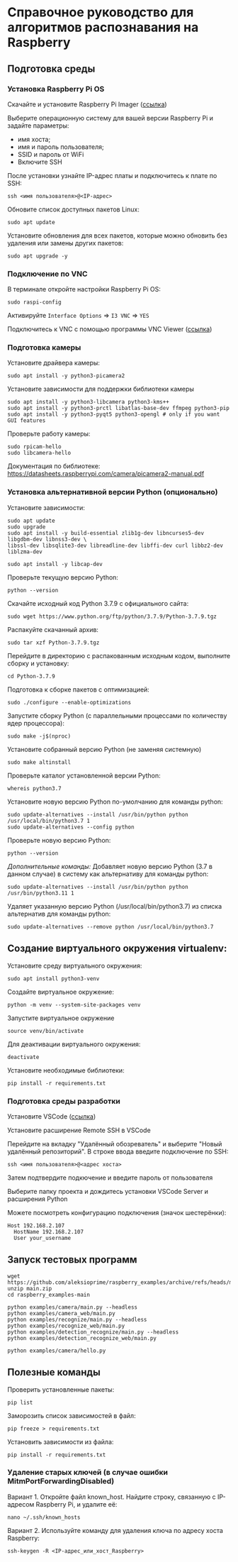 # Справочное руководство для алгоритмов распознавания на Raspberry

## Подготовка среды

### Установка Raspberry Pi OS

Скачайте и установите Raspberry Pi Imager ([ссылка](https://www.raspberrypi.com/software/))

Выберите операционную систему для вашей версии Raspberry Pi и задайте параметры:
- имя хоста;
- имя и пароль пользователя;
- SSID и пароль от WiFi
- Включите SSH

После установки узнайте IP-адрес платы и подключитесь к плате по SSH:
```
ssh <имя пользователя>@<IP-адрес>
```

Обновите список доступных пакетов Linux:
```
sudo apt update
```

Установите обновления для всех пакетов, которые можно обновить без удаления или замены других пакетов:
```
sudo apt upgrade -y
```

### Подключение по VNC

В терминале откройте настройки Raspberry Pi OS:
```
sudo raspi-config
```

Активируйте `Interface Options` => `I3 VNC` => `YES`

Подключитесь к VNC с помощью программы VNC Viewer ([ссылка](https://www.realvnc.com/en/connect/download/viewer/))

### Подготовка камеры

Установите драйвера камеры:
```
sudo apt install -y python3-picamera2
```

Установите зависимости для поддержки библиотеки камеры
```
sudo apt install -y python3-libcamera python3-kms++
sudo apt install -y python3-prctl libatlas-base-dev ffmpeg python3-pip
sudo apt install -y python3-pyqt5 python3-opengl # only if you want GUI features
```

Проверьте работу камеры:
```
sudo rpicam-hello
sudo libcamera-hello
```

Документация по библиотеке:
https://datasheets.raspberrypi.com/camera/picamera2-manual.pdf

### Установка альтернативной версии Python (опционально)

Установите зависимости:
```
sudo apt update
sudo upgrade
sudo apt install -y build-essential zlib1g-dev libncurses5-dev libgdbm-dev libnss3-dev \
libssl-dev libsqlite3-dev libreadline-dev libffi-dev curl libbz2-dev liblzma-dev

sudo apt install -y libcap-dev
```

Проверьте текущую версию Python:
```
python --version
```

Скачайте исходный код Python 3.7.9 с официального сайта:
```
sudo wget https://www.python.org/ftp/python/3.7.9/Python-3.7.9.tgz
```

Распакуйте скачанный архив:
```
sudo tar xzf Python-3.7.9.tgz
```

Перейдите в директорию с распакованным исходным кодом, выполните сборку и установку:
```
cd Python-3.7.9
```

Подготовка к сборке пакетов с оптимизацией:
```
sudo ./configure --enable-optimizations
```

Запустите сборку Python (с параллельными процессами по количеству ядер процессора):
```
sudo make -j$(nproc)
```

Установите собранный версию Python (не заменяя системную)
```
sudo make altinstall
```

Проверьте каталог установленной версии Python:
```
whereis python3.7
```

Установите новую версию Python по-умолчанию для команды python:
```
sudo update-alternatives --install /usr/bin/python python /usr/local/bin/python3.7 1
sudo update-alternatives --config python
```

Проверьте новую версию Python:
```
python --version
```

*Дополнительные команды:*
Добавляет новую версию Python (3.7 в данном случае) в систему как альтернативу для команды python:
```
sudo update-alternatives --install /usr/bin/python python /usr/bin/python3.11 1
```
Удаляет указанную версию Python (/usr/local/bin/python3.7) из списка альтернатив для команды python:
```
sudo update-alternatives --remove python /usr/local/bin/python3.7
```

## Создание виртуального окружения virtualenv:

Установите среду виртуального окружения:
```
sudo apt install python3-venv
```

Создайте виртуальное окружение:
```
python -m venv --system-site-packages venv
```

Запустите виртуальное окружение
```
source venv/bin/activate
```

Для деактивации виртуального окружения:
```
deactivate
```

Установите необходимые библиотеки:
```
pip install -r requirements.txt
```

### Подготовка среды разработки

Установите VSCode ([ссылка](https://code.visualstudio.com/download))

Установите расширение Remote SSH в VSCode

Перейдите на вкладку "Удалённый обозреватель" и выберите "Новый удалённый репозиторий". В строке ввода введите подключение по SSH:
```
ssh <имя пользователя>@<адрес хоста>
```
Затем подтвердите подкючение и введите пароль от пользователя

Выберите папку проекта и дождитесь установки VSCode Server и расширения Python

Можете посмотреть конфигурацию подключения (значок шестерёнки):
```
Host 192.168.2.107
  HostName 192.168.2.107
  User your_username
```

## Запуск тестовых программ

```
wget https://github.com/aleksioprime/raspberry_examples/archive/refs/heads/main.zip
unzip main.zip
cd raspberry_examples-main
```

```
python examples/camera/main.py --headless
python examples/camera_web/main.py
python examples/recognize/main.py --headless
python examples/recognize_web/main.py
python examples/detection_recognize/main.py --headless
python examples/detection_recognize_web/main.py
```

```
python examples/camera/hello.py
```

## Полезные команды

Проверить установленные пакеты:
```
pip list
```

Заморозить список зависимостей в файл:
```
pip freeze > requirements.txt
```

Установить зависимости из файла:
```
pip install -r requirements.txt
```

### Удаление старых ключей (в случае ошибки MitmPortForwardingDisabled)

Вариант 1. Откройте файл known_host. Найдите строку, связанную с IP-адресом Raspberry Pi, и удалите её:
```
nano ~/.ssh/known_hosts
```

Вариант 2. Используйте команду для удаления ключа по адресу хоста Raspberry:
```
ssh-keygen -R <IP-адрес_или_хост_Raspberry>
```